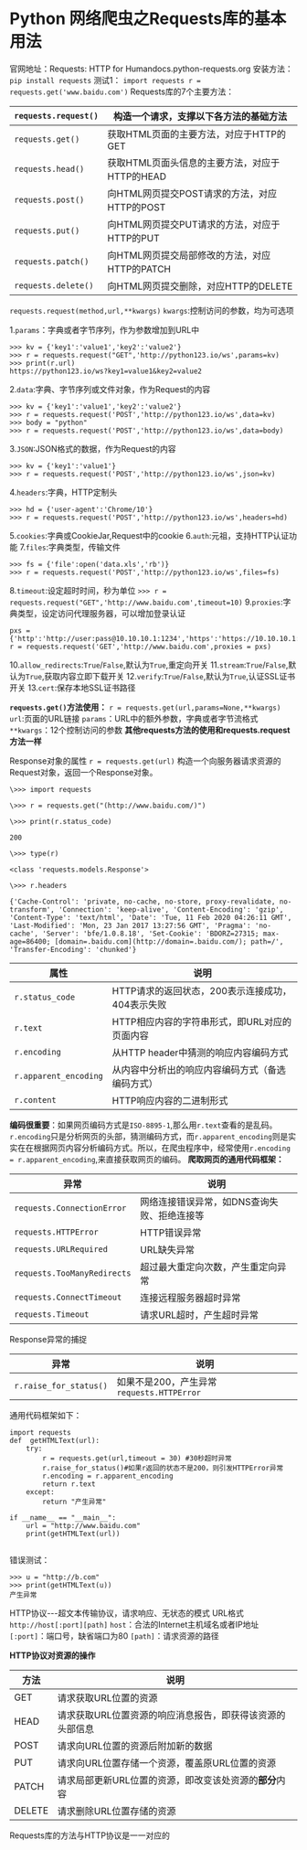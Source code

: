 # Python 网络爬虫之Requests库的基本用法

官网地址：Requests: HTTP for Humandocs.python-requests.org
安装方法：`pip install requests`
测试1：
`import requests r = requests.get('www.baidu.com')`
Requests库的7个主要方法：

| `requests.request()` | 构造一个请求，支撑以下各方法的基础方法         |
| -------------------- | ---------------------------------------------- |
| `requests.get()`     | 获取HTML页面的主要方法，对应于HTTP的GET        |
| `requests.head()`    | 获取HTML页面头信息的主要方法，对应于HTTP的HEAD |
| `requests.post()`    | 向HTML网页提交POST请求的方法，对应HTTP的POST   |
| `requests.put()`     | 向HTML网页提交PUT请求的方法，对应于HTTP的PUT   |
| `requests.patch()`   | 向HTML网页提交局部修改的方法，对应HTTP的PATCH  |
| `requests.delete()`  | 向HTML网页提交删除，对应HTTP的DELETE           |

`requests.request(method,url,**kwargs)`
`kwargs`:控制访问的参数，均为可选项

1.`params`：字典或者字节序列，作为参数增加到URL中

```
>>> kv = {'key1':'value1','key2':'value2'}
>>> r = requests.request("GET",'http://python123.io/ws',params=kv)
>>> print(r.url)
https://python123.io/ws?key1=value1&key2=value2
```

2.`data`:字典、字节序列或文件对象，作为Request的内容

```
>>> kv = {'key1':'value1','key2':'value2'}
>>> r = requests.request('POST','http://python123.io/ws',data=kv)
>>> body = "python"
>>> r = requests.request('POST','http://python123.io/ws',data=body)
```

3.`JSON`:JSON格式的数据，作为Request的内容

```
>>> kv = {'key1':'value1'}
>>> r = requests.request('POST','http://python123.io/ws',json=kv)
```

4.`headers`:字典，HTTP定制头

```
>>> hd = {'user-agent':'Chrome/10'}
>>> r = requests.request('POST','http://python123.io/ws',headers=hd)
```

5.`cookies`:字典或CookieJar,Request中的cookie
6.`auth`:元祖，支持HTTP认证功能
7.`files`:字典类型，传输文件

```
>>> fs = {'file':open('data.xls','rb')}
>>> r = requests.request('POST','http://python123.io/ws',files=fs)
```

8.`timeout`:设定超时时间，秒为单位
`>>> r = requests.request("GET",'http://www.baidu.com',timeout=10)`
9.`proxies`:字典类型，设定访问代理服务器，可以增加登录认证

```
pxs = {'http':'http://user:pass@10.10.10.1:1234','https':'https://10.10.10.1:4321'}
r = requests.request('GET','http://www.baidu.com',proxies = pxs)
```

10.`allow_redirects`:`True`/`False`,默认为`True`,重定向开关
11.`stream`:`True`/`False`,默认为`True`,获取内容立即下载开关
12.`verify`:`True`/`False`,默认为`True`,认证SSL证书开关
13.`cert`:保存本地SSL证书路径

**`requests.get()`方法使用：**
`r = requests.get(url,params=None,**kwargs)`
`url`:页面的URL链接
`params`：URL中的额外参数，字典或者字节流格式
`**kwargs`：12个控制访问的参数
**其他requests方法的使用和requests.request方法一样**

Response对象的属性
`r = requests.get(url)` 构造一个向服务器请求资源的Request对象，返回一个Response对象。

```
\>>> import requests

\>>> r = requests.get("(http://www.baidu.com/)")

\>>> print(r.status_code)

200

\>>> type(r)

<class 'requests.models.Response'>

\>>> r.headers

{'Cache-Control': 'private, no-cache, no-store, proxy-revalidate, no-transform', 'Connection': 'keep-alive', 'Content-Encoding': 'gzip', 'Content-Type': 'text/html', 'Date': 'Tue, 11 Feb 2020 04:26:11 GMT', 'Last-Modified': 'Mon, 23 Jan 2017 13:27:56 GMT', 'Pragma': 'no-cache', 'Server': 'bfe/1.0.8.18', 'Set-Cookie': 'BDORZ=27315; max-age=86400; [domain=.baidu.com](http://domain=.baidu.com/); path=/', 'Transfer-Encoding': 'chunked'}
```

| 属性                  | 说明                                             |
| --------------------- | ------------------------------------------------ |
| `r.status_code`       | HTTP请求的返回状态，200表示连接成功，404表示失败 |
| `r.text`              | HTTP相应内容的字符串形式，即URL对应的页面内容    |
| `r.encoding`          | 从HTTP header中猜测的响应内容编码方式            |
| `r.apparent_encoding` | 从内容中分析出的响应内容编码方式（备选编码方式） |
| `r.content`           | HTTP响应内容的二进制形式                         |

**编码很重要**：如果网页编码方式是`ISO-8895-1`,那么用`r.text`查看的是乱码。`r.encoding`只是分析网页的头部，猜测编码方式，而`r.apparent_encoding`则是实实在在根据网页内容分析编码方式。所以，在爬虫程序中，经常使用`r.encoding = r.apparent_encoding`,来直接获取网页的编码。
**爬取网页的通用代码框架：**

| 异常                        | 说明                                        |
| --------------------------- | ------------------------------------------- |
| `requests.ConnectionError`  | 网络连接错误异常，如DNS查询失败、拒绝连接等 |
| `requests.HTTPError`        | HTTP错误异常                                |
| `requests.URLRequired`      | URL缺失异常                                 |
| `requests.TooManyRedirects` | 超过最大重定向次数，产生重定向异常          |
| `requests.ConnectTimeout`   | 连接远程服务器超时异常                      |
| `requests.Timeout`          | 请求URL超时，产生超时异常                   |

Response异常的捕捉

| 异常                   | 说明                                      |
| ---------------------- | ----------------------------------------- |
| `r.raise_for_status()` | 如果不是200，产生异常`requests.HTTPError` |

通用代码框架如下：

```
import requests
def  getHTMLText(url):
    try:
        r = requests.get(url,timeout = 30) #30秒超时异常
        r.raise_for_status()#如果r返回的状态不是200，则引发HTTPError异常
        r.encoding = r.apparent_encoding
        return r.text
    except:
        return "产生异常"

if __name__ == "__main__":
    url = "http://www.baidu.com"
    print(getHTMLText(url))
    
```

错误测试：

```
>>> u = "http://b.com"
>>> print(getHTMLText(u))
产生异常
```

HTTP协议---超文本传输协议，请求响应、无状态的模式
URL格式 `http://host[:port][path]`
`host`：合法的Internet主机域名或者IP地址
`[:port]`：端口号，缺省端口为80
`[path]`：请求资源的路径

**HTTP协议对资源的操作**

| 方法   | 说明                                                      |
| ------ | --------------------------------------------------------- |
| GET    | 请求获取URL位置的资源                                     |
| HEAD   | 请求获取URL位置资源的响应消息报告，即获得该资源的头部信息 |
| POST   | 请求向URL位置的资源后附加新的数据                         |
| PUT    | 请求向URL位置存储一个资源，覆盖原URL位置的资源            |
| PATCH  | 请求局部更新URL位置的资源，即改变该处资源的**部分**内容   |
| DELETE | 请求删除URL位置存储的资源                                 |

Requests库的方法与HTTP协议是一一对应的